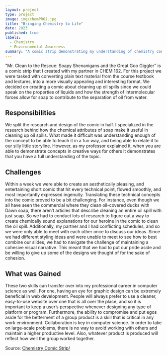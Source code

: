 ```yaml
---
layout: project
type: project
image: img/chemPROJ.jpg
title: "Bringing Chemistry to Life"
date: 2023
published: true
labels:
  - Chemistry
  - Environmental Awareness
summary: "A comic strip demonstrating my understanding of chemistry concepts that I developed in CHEM 162 as a partner project."
---
```


"Mr. Clean to the Rescue: Soapy Shenanigans and the Great Goo Giggler" is a comic strip that I created with my partner in CHEM 162. For this project we were tasked with converting plain text material from the course textbook and lectures, into a more visually appealing and interesting format. We decided on creating a comic about cleaning up oil spills since we could speak on the properties of liquids and how the strength of intermolecular forces allow for soap to contribute to the separation of oil from water. 

## Responsibilities

We split the research and design of the comic in half. I specialized in the research behind how the chemical attributes of soap make it useful in cleaning up oil spills. What made it difficult was understanding enough of the concept to be able to teach it in a fun way, and being able to relate it to our silly little storyline. However, as my professor explained it, when you are able to demonstrate concepts in creative ways for others it demonstrates that you have a full understanding of the topic.

## Challenges 

Within a week we were able to create an aesthetically pleasing, and entertaining short comic that hit every technical point, flowed smoothly, and most importantly expressed ingenuity. Translating these technical concepts into the comic proved to be a bit challenging. For instance, even though we all have seen the commercial where they clean oil-covered ducks with Dawn soap, there aren’t articles that describe cleaning an entire oil spill with just soap. So we had to conduct lots of research to figure out a way to create chemically sound explanations for our heroine in the comic to clean the oil spill. Additionally, my partner and I had conflicting schedules, and so we were only able to meet with each other once to discuss our ideas. Since we had different styling ideas and were unable to meet to see how to best combine our slides, we had to navigate the challenge of maintaining a cohesive visual narrative. This meant that we had to put our pride aside and be willing to give up some of the designs we thought of for the sake of cohesion.

## What was Gained

These two skills can transfer over into my professional career in computer science as well. For one, having an eye for graphic design can be extremely beneficial in web development. People will always prefer to use a cleaner, easy-to-use website over one that is all over the place, and so it is important to keep a user’s perspective whenever designing any type of platform or program. Furthermore, the ability to compromise and put egos aside for the betterment of a group product is a skill that is critical in any work environment. Collaboration is key in computer science. In order to take on large-scale problems, there is no way to avoid working with others and maintain a higher productive level. Also, whatever product is produced will reflect how well the group worked together.

 
Source: <a href="https://docs.google.com/presentation/d/e/2PACX-1vSY2h-K1OmuL8QO8N2AFUpRt2Y0fv2iqR_oR8VXAPZflDcY8SMOTJ9kcCpvZuuB-tBUKuz_h1SyUtSa/pub?start=true&loop=true&delayms=5000">Chemistry Comic Strip/</a>
